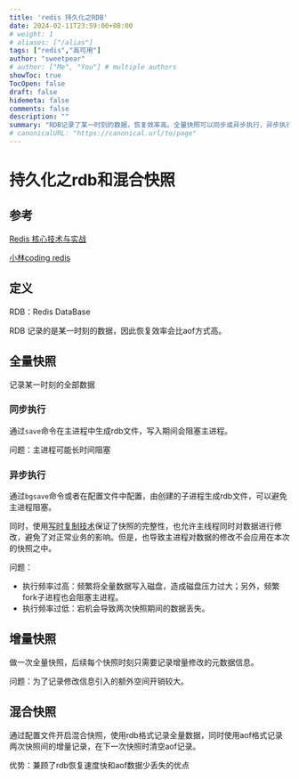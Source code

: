 ```yaml
---
title: 'redis 持久化之RDB'
date: 2024-02-11T23:59:00+08:00
# weight: 1
# aliases: ["/alias"]
tags: ["redis","高可用"]
author: "sweetpear"
# author: ["Me", "You"] # multiple authors
showToc: true
TocOpen: false
draft: false
hidemeta: false
comments: false
description: ""
summary: "RDB记录了某一时刻的数据，恢复效率高。全量快照可以同步或异步执行，异步执行使用写时复制技术，避免了主进程阻塞。增量快照记录了增量修改的元数据信息。混合快照通过同时使用RDB和AOF格式，既提供快速恢复又减少数据丢失。"
# canonicalURL: "https://canonical.url/to/page"
---
```

# 持久化之rdb和混合快照
## 参考
[Redis 核心技术与实战](https://time.geekbang.org/column/intro/100056701)

[小林coding redis](https://www.xiaolincoding.com/redis/storage/rdb.html)

## 定义
RDB：Redis DataBase

RDB 记录的是某一时刻的数据，因此恢复效率会比aof方式高。

## 全量快照
记录某一时刻的全部数据
### 同步执行
通过`save`命令在主进程中生成rdb文件，写入期间会阻塞主进程。

问题：主进程可能长时间阻塞

### 异步执行
通过`bgsave`命令或者在配置文件中配置，由创建的子进程生成rdb文件，可以避免主进程阻塞。

同时，使用[写时复制技术]()保证了快照的完整性，也允许主线程同时对数据进行修改，避免了对正常业务的影响。但是，也导致主进程对数据的修改不会应用在本次的快照之中。

问题：
* 执行频率过高：频繁将全量数据写入磁盘，造成磁盘压力过大；另外，频繁fork子进程也会阻塞主进程。
* 执行频率过低：宕机会导致两次快照期间的数据丢失。

## 增量快照
做一次全量快照，后续每个快照时刻只需要记录增量修改的元数据信息。

问题：为了记录修改信息引入的额外空间开销较大。

## 混合快照
通过配置文件开启混合快照，使用rdb格式记录全量数据，同时使用aof格式记录两次快照间的增量记录，在下一次快照时清空aof记录。

优势：兼顾了rdb恢复速度快和aof数据少丢失的优点